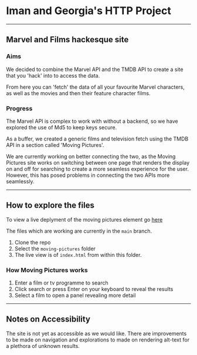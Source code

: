 # Iman and Georgia's HTTP Project

---

## Marvel and Films hackesque site

### Aims

We decided to combine the Marvel API and the TMDB API to create a site that you 'hack' into to access the data. 

From here you can 'fetch' the data of all your favourite Marvel characters, as well as the movies and then their feature character films. 

### Progress

The Marvel API is complex to work with without a backend, so we have explored the use of Md5 to keep keys secure. 

As a buffer, we created a generic films and television fetch using the TMDB API in a section called 'Moving Pictures'.

We are currently working on better connecting the two, as the Moving Pictures site works on switching between one page that renders the display on and off for searching to create a more seamless experience for the user. However, this has posed problems in connecting the two APIs more seamlessly. 

---

## How to explore the files

To view a live deplyment of the moving pictures element go [here](https://fac26.github.io/Iman-Georgia-API/)

The files which are working are currently in the <code>main</code> branch. 

1. Clone the repo
2. Select the <code>moving-pictures</code> folder
3. The live view is of <code>index.html</code> from within this folder. 

### How Moving Pictures works

1. Enter a film or tv programme to search
2. Click search or press Enter on your keyboard to reveal the results
3. Select a film to open a panel revealing more detail

---

## Notes on Accessibility

The site is not yet as accessible as we would like. There are improvements to be made on navigation and explorations to made on rendering alt-text for a plethora of unknown results. 


